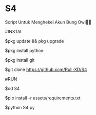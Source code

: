 # S4
Script Untuk Menghekel Akun Bung Owi🤣🗿


#INSTAL

$pkg update && pkg upgrade

$pkg install python

$pkg install git

$git clone https://github.com/Rull-XD/S4


#RUN

 $cd S4
 
 $pip install -r assets/requirements.txt
 
 $python S4.py
